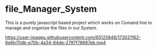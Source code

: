 



# file_Manager_System
This is a purely javascript based project which works on Comand line to manage  and organize the files in our System.


https://user-images.githubusercontent.com/65125848/173021162-6e6b70db-e70b-4a34-84de-2797f78687eb.mp4
